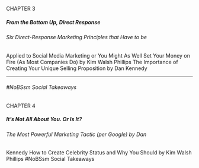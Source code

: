 CHAPTER 3

##### From the Bottom Up, Direct Response

###### Six Direct-Response Marketing Principles that Have to be
 Applied to Social Media Marketing or You Might As Well Set Your Money on Fire (As Most Companies Do) by Kim Walsh Phillips The Importance of Creating Your Unique Selling Proposition by
 Dan Kennedy


-----

###### #NoBSsm Social Takeaways

CHAPTER 4

##### It’s Not All About You. Or Is It?

###### The Most Powerful Marketing Tactic (per Google) by Dan
 Kennedy How to Create Celebrity Status and Why You Should by Kim
 Walsh Phillips #NoBSsm Social Takeaways